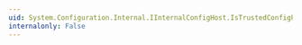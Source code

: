 ```yaml
---
uid: System.Configuration.Internal.IInternalConfigHost.IsTrustedConfigPath(System.String)
internalonly: False
---
```

